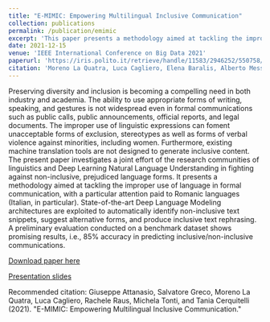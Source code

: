 ```yaml
---
title: "E-MIMIC: Empowering Multilingual Inclusive Communication"
collection: publications
permalink: /publication/emimic
excerpt: 'This paper presents a methodology aimed at tackling the improper use of language informal communication. State-of-the-art Deep Language Modeling architectures are exploited to automatically identify non-inclusive text snippets, suggest alternative forms, and produce inclusive text rephrasing. '
date: 2021-12-15
venue: 'IEEE International Conference on Big Data 2021'
paperurl: 'https://iris.polito.it/retrieve/handle/11583/2946252/550758/E_MIMIC.pdf'
citation: 'Moreno La Quatra, Luca Cagliero, Elena Baralis, Alberto Messina, and Maurizio Montagnuolo. 2021. Summarize Dates First: A Paradigm Shift in Timeline Summarization. In Proceedings of the 44th International ACM SIGIR Conference on Research and Development in Information Retrieval (SIGIR 21). Association for Computing Machinery, New York, NY, USA, 418–427. DOI:https://doi.org/10.1145/3404835.3462954'
---
```

Preserving diversity and inclusion is becoming a compelling need in both industry and academia. The ability to use appropriate forms of writing, speaking, and gestures is not widespread even in formal communications such as public calls, public announcements, official reports, and legal documents. The improper use of linguistic expressions can foment unacceptable forms of exclusion, stereotypes as well as forms of verbal violence against minorities, including women. Furthermore, existing machine translation tools are not designed to generate inclusive content.
The present paper investigates a joint effort of the research communities of linguistics and Deep Learning Natural Language Understanding in fighting against non-inclusive, prejudiced language forms. It presents a methodology aimed at tackling the improper use of language in formal communication, with a particular attention paid to Romanic languages (Italian, in particular). State-of-the-art Deep Language Modeling architectures are exploited to automatically identify non-inclusive text snippets, suggest alternative forms, and produce inclusive text rephrasing. A preliminary evaluation conducted on a benchmark dataset shows promising results, i.e., 85% accuracy in predicting inclusive/non-inclusive communications.

[Download paper here](https://iris.polito.it/retrieve/handle/11583/2946252/550758/E_MIMIC.pdf)

[Presentation slides](https://dbdmg.polito.it/e-mimic/images/E-MIMIC_slides.pdf)

Recommended citation: Giuseppe Attanasio, Salvatore Greco, Moreno La Quatra, Luca Cagliero, Rachele Raus, Michela Tonti, and Tania Cerquitelli (2021). "E-MIMIC: Empowering Multilingual Inclusive Communication."
